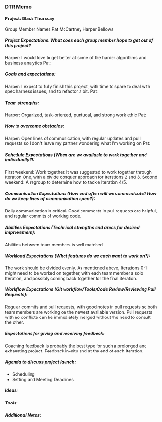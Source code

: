 ### DTR Memo

#### Project: Black Thursday

Group Member Names:Pat McCartney Harper Bellows

##### Project Expectations: What does each group member hope to get out of this project?
Harper: I would love to get better at some of the harder algorithms and business analytics
Pat:

##### Goals and expectations:
Harper: I expect to fully finish this project, with time to spare to deal with spec harness issues, and to refactor a bit.
Pat:

##### Team strengths:
Harper: Organized, task-oriented, puntucal, and strong work ethic
Pat:

##### How to overcome obstacles:
Harper: Open lines of communication, with regular updates and pull requests so I don't leave my partner wondering what I'm working on
Pat:

##### Schedule Expectations (When are we available to work together and individually?):
First weekend: Work together. It was suggested to work together through Iteration One, with a divide conquer approach for Iterations 2 and 3.
Second weekend: A regroup to determine how to tackle Iteration 4/5.

##### Communication Expectations (How and often will we communicate? How do we keep lines of communication open?):
Daily communication is critical.  Good comments in pull requests are helpful, and regular commits of working code.

##### Abilities Expectations (Technical strengths and areas for desired improvement):
Abilities between team members is well matched.  

##### Workload Expectations (What features do we each want to work on?):
The work should be divided evenly.  As mentioned above, Iterations 0-1 might need to be worked on together, with each team member a solo Iteration, and possibly coming back together for the final iteration.

##### Workflow Expectations (Git workflow/Tools/Code Review/Reviewing Pull Requests):
Regular commits and pull requests, with good notes in pull requests so both team members are working on the newest available version.  Pull requests with no conflicts can be immediately merged without the need to consult the other.

##### Expectations for giving and receiving feedback:
Coaching feedback is probably the best type for such a prolonged and exhausting project.  Feedback in-situ and at the end of each Iteration.

##### Agenda to discuss project launch:
 - Scheduling
 - Setting and Meeting Deadlines

##### Ideas:

##### Tools:

##### Additional Notes:
